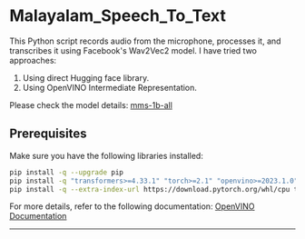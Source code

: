 # Malayalam_Speech_To_Text

This Python script records audio from the microphone, processes it, and transcribes it using Facebook's Wav2Vec2 model.
I have tried two approaches:
  1) Using direct Hugging face library.
  2) Using OpenVINO Intermediate Representation.

Please check the model details: [mms-1b-all](https://huggingface.co/facebook/mms-1b-all)
## Prerequisites

Make sure you have the following libraries installed:

```sh
pip install -q --upgrade pip
pip install -q "transformers>=4.33.1" "torch>=2.1" "openvino>=2023.1.0" "numpy>=1.21.0" "nncf>=2.9.0"
pip install -q --extra-index-url https://download.pytorch.org/whl/cpu torch "datasets>=2.14.6" accelerate soundfile librosa "gradio>=4.19" jiwer
```

For more details, refer to the following documentation: [OpenVINO Documentation](https://docs.openvino.ai/2024/notebooks/mms-massively-multilingual-speech-with-output.html)

---
